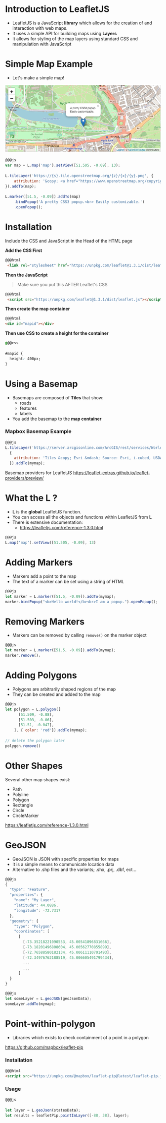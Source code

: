 # Introduction to LeafletJS

* LeafletJS is a JavaScript **library** which allows for the creation of and interaction with web maps.
* It uses a simple API for building maps using **Layers**
* It allows for styling of the map layers using standard CSS and manipulation with JavaScript

# Simple Map Example

* Let's make a simple map!

![](./simple-map-leaflet.png)

```js
@@@js
var map = L.map('map').setView([51.505, -0.09], 13);

L.tileLayer('https://{s}.tile.openstreetmap.org/{z}/{x}/{y}.png', {
    attribution: '&copy; <a href="https://www.openstreetmap.org/copyright">OpenStreetMap</a> contributors'
}).addTo(map);

L.marker([51.5, -0.09]).addTo(map)
    .bindPopup('A pretty CSS3 popup.<br> Easily customizable.')
    .openPopup();
```

# Installation

Include the CSS and JavaScript in the Head of the HTML page

**Add the CSS First**

```html
@@@html
 <link rel="stylesheet" href="https://unpkg.com/leaflet@1.3.1/dist/leaflet.css"/>
```

**Then the JavaScript**

> Make sure you put this AFTER Leaflet's CSS

```html
@@@html
 <script src="https://unpkg.com/leaflet@1.3.1/dist/leaflet.js"></script>
```

**Then create the map container**

```html
@@@html
<div id="mapid"></div>
```

**Then use CSS to create a height for the container**

```css
@@@css

#mapid {
  height: 400px;
}
```

# Using a Basemap

* Basemaps are composed of **Tiles** that show:
  - roads
  - features
  - labels
* You add the basemap to the **map container**

### Mapbox Basemap Example

```js
@@@js
L.tileLayer('https://server.arcgisonline.com/ArcGIS/rest/services/World_Imagery/MapServer/tile/{z}/{y}/{x}',
  {
    attribution: 'Tiles &copy; Esri &mdash; Source: Esri, i-cubed, USDA, USGS, AEX, GeoEye, Getmapping, Aerogrid, IGN, IGP, UPR-EGP, and the GIS User Community'
  }).addTo(mymap);
```

Basemap providers for LeafletJS
<https://leaflet-extras.github.io/leaflet-providers/preview/>

# What the L ?

* **L** is the **global** LeafletJS function.
* You can access all the objects and functions within LeafletJS from **L**
* There is extensive documentation:
  * <https://leafletjs.com/reference-1.3.0.html>

```js
@@@js
L.map('map').setView([51.505, -0.09], 13)
```

# Adding Markers

* Markers add a point to the map
* The text of a marker can be set using a string of HTML

```js
@@@js
let marker = L.marker([51.5, -0.09]).addTo(mymap);
marker.bindPopup("<b>Hello world!</b><br>I am a popup.").openPopup();
```

# Removing Markers

* Markers can be removed by calling `remove()` on the marker object

```js
@@@js
let marker = L.marker([51.5, -0.09]).addTo(mymap);
marker.remove();
```

# Adding Polygons

* Polygons are arbitrarily shaped regions of the map
* They can be created and added to the map

```js
@@@js
let polygon = L.polygon([
      [51.509, -0.08],
      [51.503, -0.06],
      [51.51, -0.047],
    ], { color: 'red'}).addTo(mymap);

// delete the polygon later
polygon.remove()
```

# Other Shapes

Several other map shapes exist:

- Path
- Polyline
- Polygon
- Rectangle
- Circle
- CircleMarker

<https://leafletjs.com/reference-1.3.0.html>

# GeoJSON

* GeoJSON is JSON with specific properties for maps
* It is a simple means to communicate location data
* Alternative to .shp files and the variants; .shx, .prj, .dbf, ect...

```js
@@@js
{
  "type": "Feature",
  "properties": {
    "name": "My Layer",
    "latitude": 44.0886,
    "longitude": -72.7317
  },
  "geometry": {
    "type": "Polygon",
    "coordinates": [
      [
        [-73.35218221090553, 45.00541896831666],
        [-73.18201496808604, 45.00562770855899],
        [-72.76588580182134, 45.00611110701493],
        [-72.34976762188519, 45.006605491799434],
        ...
        ...
      ]
  }
}
```

```js
@@@js
let someLayer = L.geoJSON(geoJsonData);
someLayer.addTo(mymap);

```
# Point-within-polygon

* Libraries which exists to check containment of a point in a polygon

<https://github.com/mapbox/leaflet-pip>

### Installation

```html
@@@html
<script src="https://unpkg.com/@mapbox/leaflet-pip@latest/leaflet-pip.js"></script>
```

### Usage

```js
@@@js

let layer = L.geoJson(statesData);
let results = leafletPip.pointInLayer([-88, 38], layer);
```
